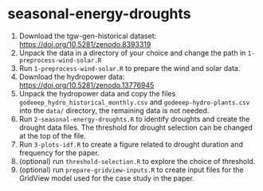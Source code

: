 # seasonal-energy-droughts

1. Download the tgw-gen-historical dataset: https://doi.org/10.5281/zenodo.8393319
2. Unpack the data in a directory of your choice and change the path in `1-preprocess-wind-solar.R`
3. Run `1-preprocess-wind-solar.R` to prepare the wind and solar data.
4. Download the hydropower data: https://doi.org/10.5281/zenodo.13776945
5. Unpack the hydropower data and copy the files `godeeep_hydro_historical_monthly.csv` and `godeeep-hydro-plants.csv` into the `data/` directory, the remaining data is not needed. 
6. Run `2-seasonal-energy-droughts.R` to identify droughts and create the drought data files. The threshold for drought selection can be changed at the top of the file. 
7. Run `3-plots-idf.R` to create a figure related to drought duration and frequency for the paper.
8. (optional) run `threshold-selection.R` to explore the choice of threshold.
9. (optional) run `prepare-gridview-inputs.R` to create input files for the GridView model used for the case study in the paper. 